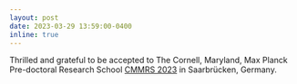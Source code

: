 ```yaml
---
layout: post
date: 2023-03-29 13:59:00-0400
inline: true
---
```


Thrilled and grateful to be accepted to The Cornell, Maryland, Max Planck Pre-doctoral Research School [CMMRS 2023](https://cmmrs.mpi-sws.org/) in Saarbrücken, Germany.